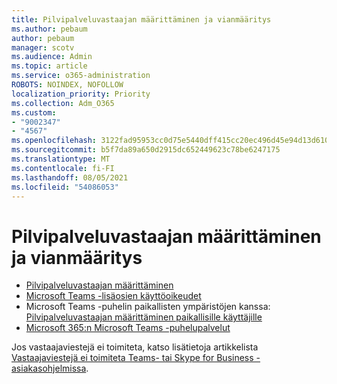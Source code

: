 ```yaml
---
title: Pilvipalveluvastaajan määrittäminen ja vianmääritys
ms.author: pebaum
author: pebaum
manager: scotv
ms.audience: Admin
ms.topic: article
ms.service: o365-administration
ROBOTS: NOINDEX, NOFOLLOW
localization_priority: Priority
ms.collection: Adm_O365
ms.custom:
- "9002347"
- "4567"
ms.openlocfilehash: 3122fad95953cc0d75e5440dff415cc20ec496d45e94d13d6102d6f5659b332c
ms.sourcegitcommit: b5f7da89a650d2915dc652449623c78be6247175
ms.translationtype: MT
ms.contentlocale: fi-FI
ms.lasthandoff: 08/05/2021
ms.locfileid: "54086053"
---
```

# <a name="set-up-or-troubleshoot-cloud-voicemail"></a>Pilvipalveluvastaajan määrittäminen ja vianmääritys

- [Pilvipalveluvastaajan määrittäminen](https://docs.microsoft.com/microsoftteams/set-up-phone-system-voicemail) 
- [Microsoft Teams -lisäosien käyttöoikeudet](https://docs.microsoft.com/microsoftteams/teams-add-on-licensing/microsoft-teams-add-on-licensing) 
- Microsoft Teams -puhelin paikallisten ympäristöjen kanssa: [Pilvipalveluvastaajan määrittäminen paikallisille käyttäjille](https://docs.microsoft.com/skypeforbusiness/hybrid/configure-cloud-voicemail) 
- [Microsoft 365:n Microsoft Teams -puhelupalvelut](https://docs.microsoft.com//microsoftteams/calling-plans-for-office-365) 

Jos vastaajaviestejä ei toimiteta, katso lisätietoja artikkelista [Vastaajaviestejä ei toimiteta Teams- tai Skype for Business -asiakasohjelmissa](https://docs.microsoft.com/SkypeForBusiness/troubleshoot/hybrid-phone-system/voicemails-not-delivered).